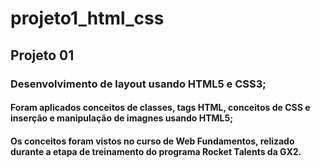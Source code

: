# projeto1_html_css
## Projeto 01
### Desenvolvimento de layout usando HTML5 e CSS3;

#### Foram aplicados conceitos de classes, tags HTML, conceitos de CSS e inserção e manipulação de imagnes usando HTML5;

#### Os conceitos foram vistos no curso de Web Fundamentos, relizado durante a etapa de treinamento do programa Rocket Talents da GX2.
